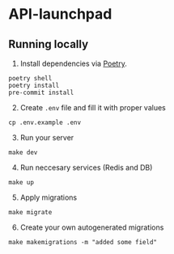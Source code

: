 # API-launchpad

## Running locally

1. Install dependencies via [Poetry](https://python-poetry.org/docs/#installation).

```{shell}
poetry shell
poetry install
pre-commit install
```

2. Create `.env` file and fill it with proper values

```{shell}
cp .env.example .env
```

3. Run your server

```{shell}
make dev
```

4. Run neccesary services (Redis and DB)

```{shell}
make up
```

5. Apply migrations

```shell
make migrate
```

6. Create your own autogenerated migrations

```shell
make makemigrations -m "added some field" 
```
